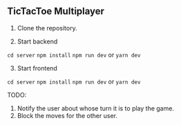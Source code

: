 ## TicTacToe Multiplayer

1. Clone the repository.

2. Start backend

`cd server`
`npm install`
`npm run dev` or `yarn dev`

3. Start frontend

`cd server`
`npm install`
`npm run dev` or `yarn dev`

TODO:

1. Notify the user about whose turn it is to play the game.
2. Block the moves for the other user.
